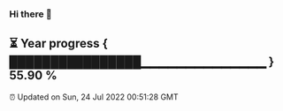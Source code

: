 ### Hi there 👋
⏳ Year progress { ████████████████▁▁▁▁▁▁▁▁▁▁▁▁▁▁ } 55.90 %
---
⏰ Updated on Sun, 24 Jul 2022 00:51:28 GMT

